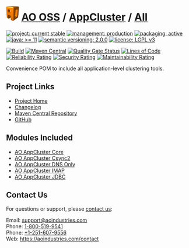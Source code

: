 # [<img src="ao-logo.png" alt="AO Logo" width="35" height="40">](https://github.com/aoindustries) [AO OSS](https://github.com/aoindustries/ao-oss) / [AppCluster](https://github.com/aoindustries/ao-appcluster) / [All](https://github.com/aoindustries/ao-appcluster-all)

[![project: current stable](https://oss.aoapps.com/ao-badges/project-current-stable.svg)](https://aoindustries.com/life-cycle#project-current-stable)
[![management: production](https://oss.aoapps.com/ao-badges/management-production.svg)](https://aoindustries.com/life-cycle#management-production)
[![packaging: active](https://oss.aoapps.com/ao-badges/packaging-active.svg)](https://aoindustries.com/life-cycle#packaging-active)  
[![java: &gt;= 11](https://oss.aoapps.com/ao-badges/java-11.svg)](https://docs.oracle.com/en/java/javase/11/docs/api/)
[![semantic versioning: 2.0.0](https://oss.aoapps.com/ao-badges/semver-2.0.0.svg)](http://semver.org/spec/v2.0.0.html)
[![license: LGPL v3](https://oss.aoapps.com/ao-badges/license-lgpl-3.0.svg)](https://www.gnu.org/licenses/lgpl-3.0)

[![Build](https://github.com/aoindustries/ao-appcluster-all/workflows/Build/badge.svg?branch=master)](https://github.com/aoindustries/ao-appcluster-all/actions?query=workflow%3ABuild)
[![Maven Central](https://maven-badges.herokuapp.com/maven-central/com.aoapps/ao-appcluster-all/badge.svg)](https://maven-badges.herokuapp.com/maven-central/com.aoapps/ao-appcluster-all)
[![Quality Gate Status](https://sonarcloud.io/api/project_badges/measure?branch=master&project=com.aoapps%3Aao-appcluster-all&metric=alert_status)](https://sonarcloud.io/dashboard?branch=master&id=com.aoapps%3Aao-appcluster-all)
[![Lines of Code](https://sonarcloud.io/api/project_badges/measure?branch=master&project=com.aoapps%3Aao-appcluster-all&metric=ncloc)](https://sonarcloud.io/component_measures?branch=master&id=com.aoapps%3Aao-appcluster-all&metric=ncloc)  
[![Reliability Rating](https://sonarcloud.io/api/project_badges/measure?branch=master&project=com.aoapps%3Aao-appcluster-all&metric=reliability_rating)](https://sonarcloud.io/component_measures?branch=master&id=com.aoapps%3Aao-appcluster-all&metric=Reliability)
[![Security Rating](https://sonarcloud.io/api/project_badges/measure?branch=master&project=com.aoapps%3Aao-appcluster-all&metric=security_rating)](https://sonarcloud.io/component_measures?branch=master&id=com.aoapps%3Aao-appcluster-all&metric=Security)
[![Maintainability Rating](https://sonarcloud.io/api/project_badges/measure?branch=master&project=com.aoapps%3Aao-appcluster-all&metric=sqale_rating)](https://sonarcloud.io/component_measures?branch=master&id=com.aoapps%3Aao-appcluster-all&metric=Maintainability)

Convenience POM to include all application-level clustering tools.

## Project Links
* [Project Home](https://oss.aoapps.com/appcluster/all/)
* [Changelog](https://oss.aoapps.com/appcluster/all/changelog)
* [Maven Central Repository](https://search.maven.org/artifact/com.aoapps/ao-appcluster-all)
* [GitHub](https://github.com/aoindustries/ao-appcluster-all)

## Modules Included
* [AO AppCluster Core](https://github.com/aoindustries/ao-appcluster-core)
* [AO AppCluster Csync2](https://github.com/aoindustries/ao-appcluster-csync2)
* [AO AppCluster DNS Only](https://github.com/aoindustries/ao-appcluster-dnsonly)
* [AO AppCluster IMAP](https://github.com/aoindustries/ao-appcluster-imap)
* [AO AppCluster JDBC](https://github.com/aoindustries/ao-appcluster-jdbc)

## Contact Us
For questions or support, please [contact us](https://aoindustries.com/contact):

Email: [support@aoindustries.com](mailto:support@aoindustries.com)  
Phone: [1-800-519-9541](tel:1-800-519-9541)  
Phone: [+1-251-607-9556](tel:+1-251-607-9556)  
Web: https://aoindustries.com/contact
